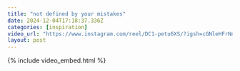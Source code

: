 ```yaml
---
title: "not defined by your mistakes"
date: 2024-12-04T17:18:37.336Z
categories: [inspiration]
video_url: "https://www.instagram.com/reel/DC1-petu6XS/?igsh=cGNleHFrNnIwbXA5"
layout: post
---
```


{% include video_embed.html %}
